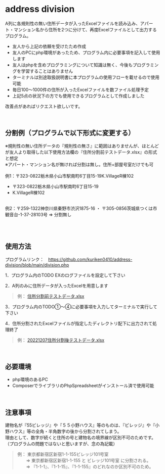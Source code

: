 # address division

A列に各規則性の無い住所データが入ったExcelファイルを読み込み、アパート・マンション名から住所を2つに分けて、再度Excelファイルとして出力するプログラム。<br>

- 友人から上記の依頼を受けたため作成
- 友人のPCにphp環境があったため、プログラム内に必要事項を記入して使用します
- 友人はphpを含めプログラミングについて知識は無く、今後もプログラミングを学習することはありません
- ターミナルは別途取扱説明書に本プログラムの使用フローを載せるので使用可能
- 毎日100〜1000件の住所が入ったExcelファイルを数ファイル処理予定
- 上記5点の状況下の方でも使用できるプログラムとして作成しました

改善点があればリクエスト欲しいです。

<br>

## 分割例（プログラムで以下形式に変更する）
※規則性の無い住所データの『規則性の無さ』に範囲はありませんが、ほとんどが友人より取得した以下使用方法欄の『住所分割前テストデータ.xlsx』の形式と想定<br>
※アパート・マンション名が無ければ分割は無し。住所+部屋号室だけでも可<br>
<br>
例1：〒323-0822栃木県小山市駅南町6丁目15-19K.VillageR棟102<br>
- 〒323-0822栃木県小山市駅南町6丁目15-19
- K.VillageR棟102
<br>
例2：〒259-1322神奈川県秦野市渋沢1875-16 ・ 〒305-0856茨城県つくは市観音台-1-37-28103号
⇒ 分割無し

<br><br>

## 使用方法 
プログラムリンク：　https://github.com/kuriken0410/address-division/blob/main/division.php

1．プログラム内のTODO EXのログファイルを設定して下さい

2．A列のみに住所データが入ったExcelを用意します
> 例： [住所分割前テストデータ.xlsx](https://github.com/kuriken0410/address-division/files/10170226/default.xlsx)

3．プログラム内のTODO①〜④に必要事項を入力してターミナルで実行して下さい

4．住所分割されたExcelファイルが指定したディレクトリ配下に出力されて処理終了
> 例： [20221207住所分割後テストデータ.xlsx](https://github.com/kuriken0410/address-division/files/10170228/20221207.xlsx)

<br>

## 必要環境
- php環境のあるPC
- ComposerでライブラリのPhpSpreadsheetがインストール済で使用可能

<br>

## 注意事項
建物名が『55ビレッジ』や『５５小野ハウス』等のものは、『ビレッジ』や『小野ハウス』等の全角・半角数字の後から分割されてしまう。<br>
理由として、数字が続くと住所の号と建物名の境界線が区別不可のためです。（プログラムの問題ではないと思いますが、念の為記載）<br>

> 例： 東京都新宿区新宿1-1-155ビレッジ101号室<br>
> &emsp;&emsp;⇒ 東京都新宿区新宿1-1-155 と ビレッジ101号室 に分割される。<br>
> &emsp;&emsp;⇒ 『1-1-1』、『1-1-15』、『1-1-155』のどれなのか区別不可のため。<br>
